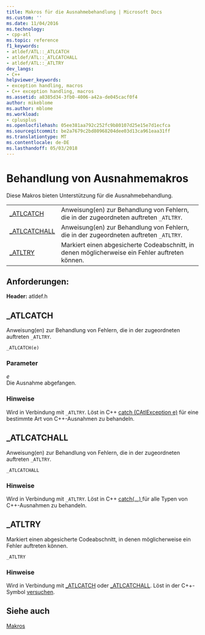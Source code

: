 ```yaml
---
title: Makros für die Ausnahmebehandlung | Microsoft Docs
ms.custom: ''
ms.date: 11/04/2016
ms.technology:
- cpp-atl
ms.topic: reference
f1_keywords:
- atldef/ATL::_ATLCATCH
- atldef/ATL::_ATLCATCHALL
- atldef/ATL::_ATLTRY
dev_langs:
- C++
helpviewer_keywords:
- exception handling, macros
- C++ exception handling, macros
ms.assetid: a8385d34-3fb0-4006-a42a-de045cacf0f4
author: mikeblome
ms.author: mblome
ms.workload:
- cplusplus
ms.openlocfilehash: 05ee381aa792c252fc9b80107d25e15e7d1ecfca
ms.sourcegitcommit: be2a7679c2bd80968204dee03d13ca961eaa31ff
ms.translationtype: MT
ms.contentlocale: de-DE
ms.lasthandoff: 05/03/2018
---
```

# <a name="exception-handling-macros"></a>Behandlung von Ausnahmemakros
Diese Makros bieten Unterstützung für die Ausnahmebehandlung.  
  
|||  
|-|-|  
|[_ATLCATCH](#_atlcatch)|Anweisung(en) zur Behandlung von Fehlern, die in der zugeordneten auftreten `_ATLTRY`.|  
|[_ATLCATCHALL](#_atlcatchall)|Anweisung(en) zur Behandlung von Fehlern, die in der zugeordneten auftreten `_ATLTRY`.|  
|[_ATLTRY](#_atltry)|Markiert einen abgesicherte Codeabschnitt, in denen möglicherweise ein Fehler auftreten können.|  
  
## <a name="requirements"></a>Anforderungen:
**Header:** atldef.h

##  <a name="_atlcatch"></a>  _ATLCATCH  
 Anweisung(en) zur Behandlung von Fehlern, die in der zugeordneten auftreten `_ATLTRY`.  
  
```
_ATLCATCH(e)
```  
  
### <a name="parameters"></a>Parameter  
 *e*  
 Die Ausnahme abgefangen.  
  
### <a name="remarks"></a>Hinweise  
 Wird in Verbindung mit `_ATLTRY`. Löst in C++ [catch (CAtlException e)](../../cpp/try-throw-and-catch-statements-cpp.md) für eine bestimmte Art von C++-Ausnahmen zu behandeln.  
  
##  <a name="_atlcatchall"></a>  _ATLCATCHALL  
 Anweisung(en) zur Behandlung von Fehlern, die in der zugeordneten auftreten `_ATLTRY`.  
  
```
_ATLCATCHALL
```  
  
### <a name="remarks"></a>Hinweise  
 Wird in Verbindung mit `_ATLTRY`. Löst in C++ [catch(...) ](../../cpp/try-throw-and-catch-statements-cpp.md) für alle Typen von C++-Ausnahmen zu behandeln.  
  
##  <a name="_atltry"></a>  _ATLTRY  
 Markiert einen abgesicherte Codeabschnitt, in denen möglicherweise ein Fehler auftreten können.  
  
```
_ATLTRY
```  
  
### <a name="remarks"></a>Hinweise  
 Wird in Verbindung mit [_ATLCATCH](#_atlcatch) oder [_ATLCATCHALL](#_atlcatchall). Löst in der C++-Symbol [versuchen](../../cpp/try-throw-and-catch-statements-cpp.md).  
  
## <a name="see-also"></a>Siehe auch  
 [Makros](../../atl/reference/atl-macros.md)

